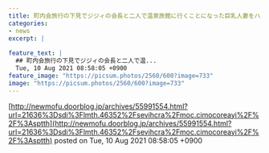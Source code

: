 ```yaml
---
title: 町内会旅行の下見でジジィの会長と二人で温泉旅館に行くことになった巨乳人妻をハメる罠！会長に酔わされ旦那より太い肉棒を挿入されて...
categories:
- news
excerpt: |
  
feature_text: |
  ## 町内会旅行の下見でジジィの会長と二人で温...
  Tue, 10 Aug 2021 08:58:05 +0900
feature_image: "https://picsum.photos/2560/600?image=733"
image: "https://picsum.photos/2560/600?image=733"
---
```


[http://newmofu.doorblog.jp/archives/55991554.html?url=21636%3Dsdi%3Flmth.46352%2Fsevihcra%2Fmoc.cimocoreayi%2F%2F%3Asptth](http://newmofu.doorblog.jp/archives/55991554.html?url=21636%3Dsdi%3Flmth.46352%2Fsevihcra%2Fmoc.cimocoreayi%2F%2F%3Asptth)
posted on Tue, 10 Aug 2021 08:58:05 +0900

<!--more-->


